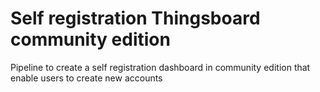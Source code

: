 # Self registration Thingsboard community edition
 Pipeline to create a self registration dashboard in community edition that enable users to create new accounts 
